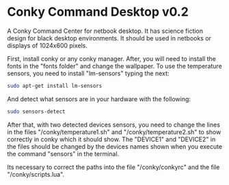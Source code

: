 Conky Command Desktop v0.2
==========================

A Conky Command Center for netbook desktop. It has science fiction design for black desktop environments. It should be used in netbooks or displays of 1024x600 pixels.

First, install conky or any conky manager. After, you will need to install the fonts in the "fonts folder" and change the wallpaper. To use the temperature sensors, you need to install "lm-sensors" typing the next:

```bash
sudo apt-get install lm-sensors
```

And detect what sensors are in your hardware with the following:

```bash
sudo sensors-detect
```

After that, with two detected devices sensors, you need to change the lines in the files "/conky/temperature1.sh" and "/conky/temperature2.sh" to show correctly in conky which it should show. The "DEVICE1" and "DEVICE2" in the files should be changed by the devices names shown when you execute the command "sensors" in the terminal.

Its necessary to correct the paths into the file "/conky/conkyrc" and the file "/conky/scripts.lua".
